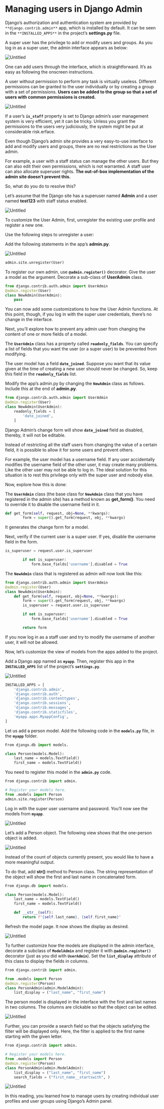 # Managing users in Django Admin

Django’s authorization and authentication system are provided by `**django.contrib.admin**` app, which is installed by default. It can be seen in the `**INSTALLED_APPS**` in the project’s **settings.py** file.

A super user has the privilege to add or modify users and groups. As you log in as a super user, the admin interface appears as below:

![Untitled](Managing%20users%20in%20Django%20Admin%20fe6196ab312b48ef872d3845c70ec7a2/Untitled.png)

One can add users through the interface, which is straightforward. It’s as easy as following the onscreen instructions.

A user without permission to perform any task is virtually useless. Different permissions can be granted to the user individually or by creating a group with a set of permissions. **Users can be added to the group so that a set of users with common permissions is created.**

![Untitled](Managing%20users%20in%20Django%20Admin%20fe6196ab312b48ef872d3845c70ec7a2/Untitled%201.png)

If a user’s **`is_staff`** property is set to Django admin’s user management system is very efficient, yet it can be tricky. Unless you grant the permissions to the users very judiciously, the system might be put at considerable risk.erface.

Even though Django’s admin site provides a very easy-to-use interface to add and modify users and groups, there are no real restrictions as the User admin.

For example, a user with a staff status can manage the other users. But they can also edit their own permissions, which is not warranted. A staff user can also allocate superuser rights. **The out-of-box implementation of the admin site doesn’t prevent this.**

So, what do you do to resolve this?

Let’s assume that the Django site has a superuser named **Admin** and a user named **test123** with staff status enabled.

![Untitled](Managing%20users%20in%20Django%20Admin%20fe6196ab312b48ef872d3845c70ec7a2/Untitled%202.png)

To customize the User Admin, first, unregister the existing user profile and register a new one.

Use the following steps to unregister a user:

Add the following statements in the app’s **admin.py**.

![Untitled](Managing%20users%20in%20Django%20Admin%20fe6196ab312b48ef872d3845c70ec7a2/Untitled%203.png)

```python
admin.site.unregister(User)
```

To register our own admin, use **`@admin.register()`** decorator. Give the user a model as the argument. Decorate a sub-class of **UserAdmin** class.

```python
from django.contrib.auth.admin import UserAdmin 
@admin.register(User) 
class NewAdmin(UserAdmin): 
    pass
```

You can now add some customizations to how the User Admin functions. At this point, though, if you log in with the super user credentials, there’s no change in the interface.

Next, you’ll explore how to prevent any admin user from changing the content of one or more fields of a model.

The **`UserAdmin`** class has a property called **`readonly_fields`**. You can specify a list of fields that you want the user (or a super user) to be prevented from modifying.

The user model has a field **`date_joined`**. Suppose you want that its value given at the time of creating a new user should never be changed. So, keep this field in the **`readonly_fields`** list.

Modify the app’s admin.py by changing the **`NewAdmin`** class as follows. Include this at the end of **admin.py**.

```python
from django.contrib.auth.admin import UserAdmin 
@admin.register(User) 
class NewAdmin(UserAdmin): 
    readonly_fields = [ 
        'date_joined', 
    ]
```

Django Admin’s change form will show **`date_joined`** field as disabled, thereby, it will not be editable.

Instead of restricting all the staff users from changing the value of a certain field, it is possible to allow it for some users and prevent others.

For example, the user model has a username field. If any user accidentally modifies the username field of the other user, it may create many problems. Like the other user may not be able to log in. The ideal solution for this situation is to rest this privilege only with the super user and nobody else.

Now, explore how this is done:

The **`UserAdmin`** class (the base class for **`NewAdmin`** class that you have registered in the admin site) has a method known as **get_form()**. You need to override it to disable the username field in it.

```python
def get_form(self, request, obj=None, **kwargs): 
        form = super().get_form(request, obj, **kwargs)
```

It generates the change form for a model.

Next, verify if the current user is a super user. If yes, disable the username field in the form.

```python
is_superuser = request.user.is_superuser 

        if not is_superuser: 
            form.base_fields['username'].disabled = True
```

The **`NewAdmin`** class that is registered as admin will now look like this:

```python
from django.contrib.auth.admin import UserAdmin 
@admin.register(User) 
class NewAdmin(UserAdmin): 
    def get_form(self, request, obj=None, **kwargs): 
        form = super().get_form(request, obj, **kwargs) 
        is_superuser = request.user.is_superuser 

        if not is_superuser: 
            form.base_fields['username'].disabled = True 

        return form
```

If you now log in as a staff user and try to modify the username of another user, it will not be allowed.

Now, let’s customize the view of models from the apps added to the project.

Add a Django app named as **`myapp`**. Then, register this app in the **`INSTALLED_APPS`** list of the project’s **`settings.py`**.

![Untitled](Managing%20users%20in%20Django%20Admin%20fe6196ab312b48ef872d3845c70ec7a2/Untitled%204.png)

```python
INSTALLED_APPS = [ 
    'django.contrib.admin', 
    'django.contrib.auth', 
    'django.contrib.contenttypes', 
    'django.contrib.sessions', 
    'django.contrib.messages', 
    'django.contrib.staticfiles', 
    'myapp.apps.MyappConfig', 
]
```

Let us add a person model. Add the following code in the **`models.py`** file, in the **`myapp`** folder.

```python
From django.db import models. 

class Person(models.Model): 
    last_name = models.TextField() 
    first_name = models.TextField()
```

You need to register this model in the **`admin.py`** code.

```python
From django.contrib import admin. 

# Register your models here. 
from .models import Person 
admin.site.register(Person)
```

Log in with the super user username and password. You’ll now see the models from **`myapp`**.

![Untitled](Managing%20users%20in%20Django%20Admin%20fe6196ab312b48ef872d3845c70ec7a2/Untitled%205.png)

Let’s add a Person object. The following view shows that the one-person object is added.

![Untitled](Managing%20users%20in%20Django%20Admin%20fe6196ab312b48ef872d3845c70ec7a2/Untitled%206.png)

Instead of the count of objects currently present, you would like to have a more meaningful output. 

To do that, add **__str__()** method to Person class. The string representation of the object will show the first and last name in concatenated form.

```python
From django.db import models. 

class Person(models.Model): 
    last_name = models.TextField() 
    first_name = models.TextField() 

    def __str__(self): 
        return f"{self.last_name}, {self.first_name}"
```

Refresh the model page. It now shows the display as desired.

![Untitled](Managing%20users%20in%20Django%20Admin%20fe6196ab312b48ef872d3845c70ec7a2/Untitled%207.png)

To further customize how the models are displayed in the admin interface, decorate a subclass of **`ModelAdmin`** and register it with **`@admin.register()`** decorator (just as you did with **`UserAdmin`**). Set the **`list_display`** attribute of this class to display the fields in columns.

```python
From django.contrib import admin. 

from .models import Person 
@admin.register(Person) 
class PersonAdmin(admin.ModelAdmin): 
    list_display = ("last_name", "first_name")
```

The person model is displayed in the interface with the first and last names in two columns. The columns are clickable so that the object can be edited.

![Untitled](Managing%20users%20in%20Django%20Admin%20fe6196ab312b48ef872d3845c70ec7a2/Untitled%208.png)

Further, you can provide a search field so that the objects satisfying the filter will be displayed only. Here, the filter is applied to the first name starting with the given letter.

```python
From django.contrib import admin. 

# Register your models here. 
from .models import Person 
@admin.register(Person) 
class PersonAdmin(admin.ModelAdmin): 
    list_display = ("last_name", "first_name") 
    search_fields = ("first_name__startswith", )
```

![Untitled](Managing%20users%20in%20Django%20Admin%20fe6196ab312b48ef872d3845c70ec7a2/Untitled%209.png)

In this reading, you learned how to manage users by creating individual user profiles and user groups using Django’s Admin panel.